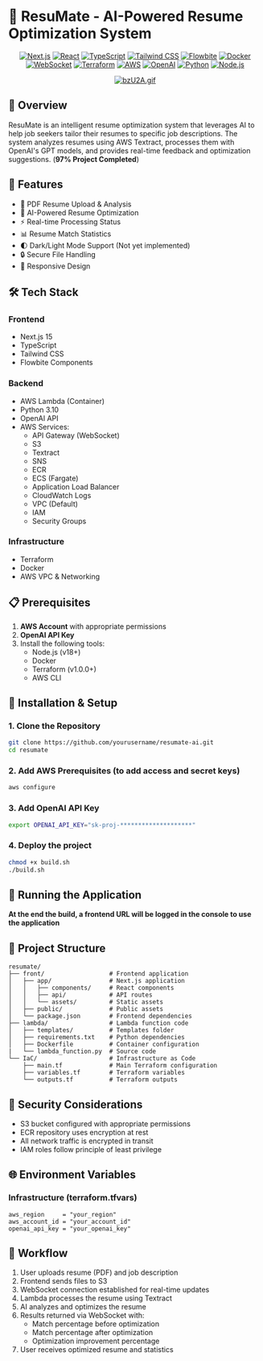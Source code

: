 # 🎯 ResuMate - AI-Powered Resume Optimization System

<div align="center">

[![Next.js](https://img.shields.io/badge/Next.js-15.1.2-black?style=for-the-badge&logo=next.js)](https://nextjs.org/)
[![React](https://img.shields.io/badge/React-19.0.0-61DAFB?style=for-the-badge&logo=react)](https://reactjs.org/)
[![TypeScript](https://img.shields.io/badge/TypeScript-5.0-blue?style=for-the-badge&logo=typescript)](https://www.typescriptlang.org/)
[![Tailwind CSS](https://img.shields.io/badge/Tailwind_CSS-3.4-38B2AC?style=for-the-badge&logo=tailwind-css)](https://tailwindcss.com/)
[![Flowbite](https://img.shields.io/badge/Flowbite-0.10.2-3B82F6?style=for-the-badge&logo=flowbite)](https://flowbite.com/)
[![Docker](https://img.shields.io/badge/Docker-27.1.1-2496ED?style=for-the-badge&logo=docker)](https://www.docker.com/)
[![WebSocket](https://img.shields.io/badge/WebSocket-Enabled-4479A1?style=for-the-badge&logo=websocket)](https://developer.mozilla.org/en-US/docs/Web/API/WebSocket)
[![Terraform](https://img.shields.io/badge/Terraform-1.7.5-7B42BC?style=for-the-badge&logo=terraform)](https://www.terraform.io/)
[![AWS](https://img.shields.io/badge/AWS-Infrastructure-orange?style=for-the-badge&logo=amazon-aws)](https://aws.amazon.com/)
[![OpenAI](https://img.shields.io/badge/OpenAI-Powered-412991?style=for-the-badge&logo=openai)](https://openai.com/)
[![Python](https://img.shields.io/badge/Python-3.10-blue?style=for-the-badge&logo=python)](https://www.python.org/)
[![Node.js](https://img.shields.io/badge/Node.js-18-339933?style=for-the-badge&logo=node.js)](https://nodejs.org/)

[![bzU2A.gif](https://s6.gifyu.com/images/bzU2A.gif)](https://gifyu.com/image/bzU2A)

</div>

## 📖 Overview

ResuMate is an intelligent resume optimization system that leverages AI to help job seekers tailor their resumes to specific job descriptions. The system analyzes resumes using AWS Textract, processes them with OpenAI's GPT models, and provides real-time feedback and optimization suggestions. (**97% Project Completed**)

## 🚀 Features

- 📄 PDF Resume Upload & Analysis
- 🤖 AI-Powered Resume Optimization
- ⚡ Real-time Processing Status
- 📊 Resume Match Statistics
- 🌓 Dark/Light Mode Support (Not yet implemented)
- 🔒 Secure File Handling
- 📱 Responsive Design

## 🛠️ Tech Stack

### Frontend
- Next.js 15
- TypeScript
- Tailwind CSS
- Flowbite Components

### Backend
- AWS Lambda (Container)
- Python 3.10
- OpenAI API
- AWS Services:
  - API Gateway (WebSocket)
  - S3
  - Textract
  - SNS
  - ECR
  - ECS (Fargate)
  - Application Load Balancer
  - CloudWatch Logs
  - VPC (Default)
  - IAM
  - Security Groups

### Infrastructure
- Terraform
- Docker
- AWS VPC & Networking

## 📋 Prerequisites

1. **AWS Account** with appropriate permissions
2. **OpenAI API Key**
3. Install the following tools:
   - Node.js (v18+)
   - Docker
   - Terraform (v1.0.0+)
   - AWS CLI

## 🔧 Installation & Setup

### 1. Clone the Repository
```bash
git clone https://github.com/yourusername/resumate-ai.git
cd resumate
```

### 2. Add AWS Prerequisites (to add access and secret keys)
```bash
aws configure
```

### 3. Add OpenAI API Key
```bash
export OPENAI_API_KEY="sk-proj-********************"
```

### 4. Deploy the project
```bash
chmod +x build.sh
./build.sh
```

## 🚀 Running the Application


**At the end the build, a frontend URL  will be logged in the console to use the application**

## 📁 Project Structure 

```
resumate/
├── front/                  # Frontend application
│   ├── app/                # Next.js application
│   │   ├── components/     # React components
│   │   ├── api/            # API routes
│   │   └── assets/         # Static assets
│   ├── public/             # Public assets
│   └── package.json        # Frontend dependencies
├── lambda/                 # Lambda function code
│   ├── templates/          # Templates folder
│   ├── requirements.txt    # Python dependencies
│   ├── Dockerfile          # Container configuration
|   └── lambda_function.py  # Source code
└── IaC/                    # Infrastructure as Code
    ├── main.tf             # Main Terraform configuration
    ├── variables.tf        # Terraform variables
    └── outputs.tf          # Terraform outputs
```

## 🔐 Security Considerations

- S3 bucket configured with appropriate permissions
- ECR repository uses encryption at rest
- All network traffic is encrypted in transit
- IAM roles follow principle of least privilege

## 🌐 Environment Variables

### Infrastructure (terraform.tfvars)
```hcl
aws_region     = "your_region"
aws_account_id = "your_account_id"
openai_api_key = "your_openai_key"
```

## 🔄 Workflow

1. User uploads resume (PDF) and job description
2. Frontend sends files to S3
3. WebSocket connection established for real-time updates
4. Lambda processes the resume using Textract
5. AI analyzes and optimizes the resume
6. Results returned via WebSocket with:
   - Match percentage before optimization
   - Match percentage after optimization
   - Optimization improvement percentage
7. User receives optimized resume and statistics